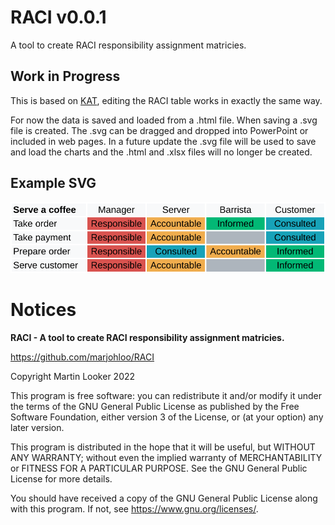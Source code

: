 # RACI v0.0.1

A tool to create RACI responsibility assignment matricies.

## Work in Progress

This is based on [KAT](https://github.com/marjohloo/Kat), editing the RACI table works in exactly the same way.

For now the data is saved and loaded from a .html file. 
When saving a .svg file is created. 
The .svg can be dragged and dropped into PowerPoint or included in web pages.
In a future update the .svg file will be used to save and load the charts and the .html and .xlsx files will no longer be created.

## Example SVG

![svg](coffee.svg)

<!---

## Installation

Extract the ZIP file to a folder on your Windows PC and run Kat.exe.

## Usage

A simple screen with no data is presented when the application is started

![new](images/new.png)

Replace "Title" with the title for the tracker being created.

![add_row](images/add_row.png) adds a new row.

![add_col](images/add_col.png) adds a new column.

Rows are best used for assessment targets and columns for pupils. *However scroll bars have not yet been implemented so inverting this use may work better depending upon your requirements.*

Once rows and columns have been added, each row and column can be assigned a title by typing in the entry box.

Each main cell can be cycled through the values 0 to 3 by clicking the button.

![basic](images/basic.png)

![show_full](images/show_full.png) will show additional controls that allow rows and columns to be moved or deleted.

![full](images/full.png)

Pressing the button again will hide the additional controls and return to the simpler view.

The File menu provides the following functions:

* **New:** creates a new file discarding any existing rows and columns
* **Open:** opens an existing file for further editing
* **Save:** saves the current data to an already opened file
* **Save As:** allows the current data to be saved to a different or new file
* **View HTML:** opens the saved file in the default browser for viewing and/or printing
* **View Excel:** opens the saved file in the default browser for viewing and/or printing
* **View Manual:** opens this manual for viewing
* **View Homepage:** opens the project's homepage on GitHub (releases are available on the right side of the homepage)

### HTML Files

Files are saved as standard HTML files as used on the internet. The main data table in the document is specially marked so the data can be re-loaded when the file is opened in the KAT application.

The HTML file includes the full data table as displayed in KAT, it also includes a per-column table allowing printed output to be placed in pupil's books. When printing a page-break is inserted between the full data table and the per-column tables, the printed output attempts to not split tables across pages. To include the cell colours in a print out it may be necessary to enable background colours in your browser's print settings.

### Excel Files

When the HTML file is saved a Microsoft Excel file is also saved with the same name. The Excel file's main worksheet contains the whole table, an additional worksheet is added for each column. Changing a title or value in the main worksheet will also change the title or value in the other worksheets (but *not* vice-versa), the text on worksheet tabs are *not* updated. Changing a value will also change its colour.

Changes made to the Excel file can *not* be loaded back into back into the KAT application, also adding rows or columns in the Excel file will *not* duplicate the added data across all worksheets and colours will *not* automatically be applied to data in the new rows and columns.

**The Excel file is mainly provided for institutions that will not accept a HTML file for such records and should be treated as an output only file.**

--->

# Notices

**RACI - A tool to create RACI responsibility assignment matricies.**

https://github.com/marjohloo/RACI

Copyright Martin Looker 2022

This program is free software: you can redistribute it and/or modify it under the terms of the GNU General Public License as published by the Free Software Foundation, either version 3 of the License, or (at your option) any later version.

This program is distributed in the hope that it will be useful, but WITHOUT ANY WARRANTY; without even the implied warranty of MERCHANTABILITY or FITNESS FOR A PARTICULAR PURPOSE. See the GNU General Public License for more details.

You should have received a copy of the GNU General Public License along with this program. If not, see <https://www.gnu.org/licenses/>.
